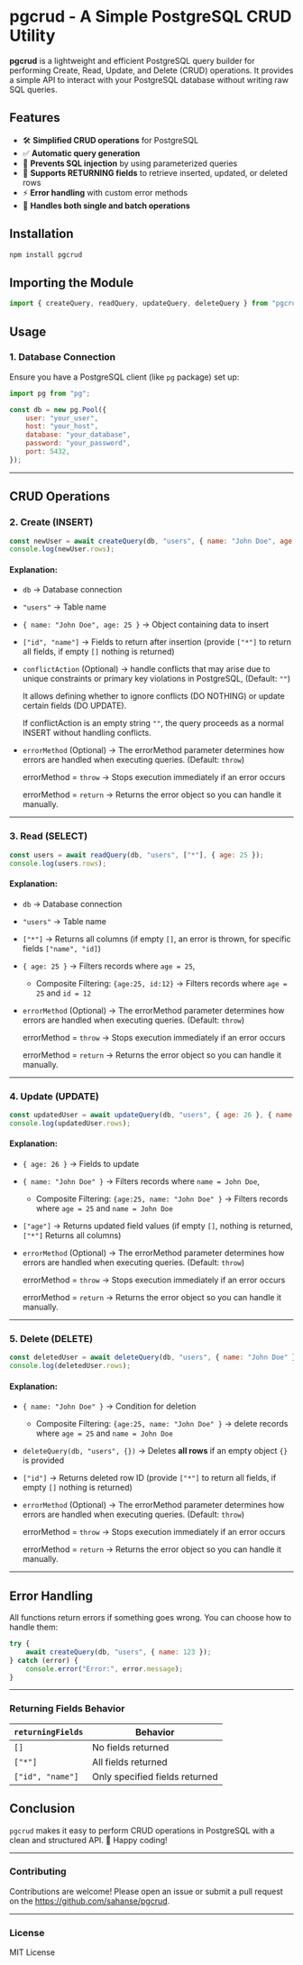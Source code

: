 # pgcrud - A Simple PostgreSQL CRUD Utility

**pgcrud** is a lightweight and efficient PostgreSQL query builder for performing Create, Read, Update, and Delete (CRUD) operations. It provides a simple API to interact with your PostgreSQL database without writing raw SQL queries.

## Features
- 🛠️ **Simplified CRUD operations** for PostgreSQL
- ✅ **Automatic query generation**
- 🎯 **Prevents SQL injection** by using parameterized queries
- 📜 **Supports RETURNING fields** to retrieve inserted, updated, or deleted rows
- ⚡ **Error handling** with custom error methods
- 🔄 **Handles both single and batch operations**

## Installation
```sh
npm install pgcrud
```

## Importing the Module
```javascript
import { createQuery, readQuery, updateQuery, deleteQuery } from "pgcrud";
```

## Usage
### 1. Database Connection
Ensure you have a PostgreSQL client (like `pg` package) set up:
```javascript
import pg from "pg";

const db = new pg.Pool({
    user: "your_user",
    host: "your_host",
    database: "your_database",
    password: "your_password",
    port: 5432,
});
```

---

## CRUD Operations

### 2. Create (INSERT)
```javascript
const newUser = await createQuery(db, "users", { name: "John Doe", age: 25 }, ["id", "name"]);
console.log(newUser.rows);
```
#### Explanation:
- `db` → Database connection

- `"users"` → Table name

- `{ name: "John Doe", age: 25 }` → Object containing data to insert

- `["id", "name"]` → Fields to return after insertion (provide `["*"]` to return all fields, if empty `[]` nothing is returned)

- `conflictAction` (Optional) → handle conflicts that may arise due to unique constraints or primary key violations in PostgreSQL, (Default: `""`) 

   It allows defining whether to ignore conflicts (DO NOTHING) or update certain fields (DO UPDATE).
   
   If conflictAction is an empty string `""`, the query proceeds as a normal INSERT without handling conflicts.

- `errorMethod` (Optional) → The errorMethod parameter determines how errors are handled when executing queries. (Default: `throw`)

   errorMethod = `throw` → Stops execution immediately if an error occurs

   errorMethod = `return` → Returns the error object so you can handle it manually.

---

### 3. Read (SELECT)
```javascript
const users = await readQuery(db, "users", ["*"], { age: 25 });
console.log(users.rows);
```
#### Explanation:
- `db` → Database connection

- `"users"` → Table name

- `["*"]` → Returns all columns (if empty `[]`, an error is thrown, for specific fields `["name", "id]`)

- `{ age: 25 }` → Filters records where `age = 25`,

   - Composite Filtering: `{age:25, id:12}` → Filters records where `age = 25` and `id = 12`

- `errorMethod` (Optional) → The errorMethod parameter determines how errors are handled when executing queries. (Default: `throw`)

   errorMethod = `throw` → Stops execution immediately if an error occurs

   errorMethod = `return` → Returns the error object so you can handle it manually.

---

### 4. Update (UPDATE)
```javascript
const updatedUser = await updateQuery(db, "users", { age: 26 }, { name: "John Doe" }, ["age"]);
console.log(updatedUser.rows);
```
#### Explanation:
- `{ age: 26 }` → Fields to update

- `{ name: "John Doe" }` → Filters records where `name = John Doe`,

   - Composite Filtering:  `{age:25, name: "John Doe" }` → Filters records where `age = 25` and `name = John Doe`

- `["age"]` → Returns updated field values (if empty `[]`, nothing is returned, `["*"]`  Returns all columns)
- `errorMethod` (Optional) → The errorMethod parameter determines how errors are handled when executing queries. (Default: `throw`)

   errorMethod = `throw` → Stops execution immediately if an error occurs

   errorMethod = `return` → Returns the error object so you can handle it manually.
---

### 5. Delete (DELETE)
```javascript
const deletedUser = await deleteQuery(db, "users", { name: "John Doe" }, ["id"]);
console.log(deletedUser.rows);
```
#### Explanation:
- `{ name: "John Doe" }` → Condition for deletion
   - Composite Filtering: `{age:25, name: "John Doe" }` → delete  records where `age = 25` and `name = John Doe`

- `deleteQuery(db, "users", {})` → Deletes **all rows** if an empty object `{}` is provided

- `["id"]` → Returns deleted row ID (provide `["*"]` to return all fields, if empty `[]` nothing is returned)

- `errorMethod` (Optional) → The errorMethod parameter determines how errors are handled when executing queries. (Default: `throw`)

   errorMethod = `throw` → Stops execution immediately if an error occurs

   errorMethod = `return` → Returns the error object so you can handle it manually.

---

## Error Handling
All functions return errors if something goes wrong. You can choose how to handle them:
```javascript
try {
    await createQuery(db, "users", { name: 123 });
} catch (error) {
    console.error("Error:", error.message);
}
```
---
### Returning Fields Behavior

| `returningFields` | Behavior |
|------------------|----------|
| `[]` | No fields returned |
| `["*"]` | All fields returned |
| `["id", "name"]` | Only specified fields returned |

## Conclusion
`pgcrud` makes it easy to perform CRUD operations in PostgreSQL with a clean and structured API. 🚀 Happy coding!

---

### Contributing

Contributions are welcome! Please open an issue or submit a pull request on the https://github.com/sahanse/pgcrud.

---
### License
MIT License

